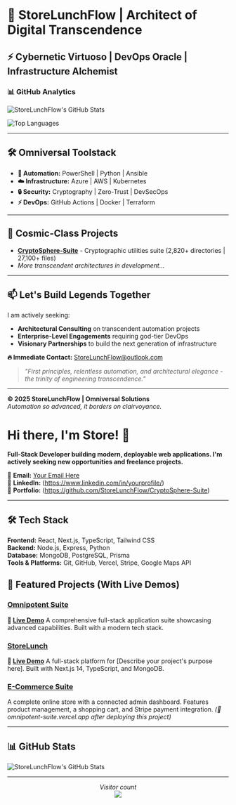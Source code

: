 ﻿# 🚀 StoreLunchFlow | Architect of Digital Transcendence

## ⚡ Cybernetic Virtuoso | DevOps Oracle | Infrastructure Alchemist

### 📊 GitHub Analytics

![StoreLunchFlow's GitHub Stats](https://github-readme-stats.vercel.app/api?username=StoreLunchFlow&show_icons=true&theme=radical&hide_title=true&count_private=true)

![Top Languages](https://github-readme-stats.vercel.app/api/top-langs/?username=StoreLunchFlow&layout=compact&theme=radical&hide_title=true)

---

## 🛠️ Omniversal Toolstack
- **🔄 Automation:** PowerShell | Python | Ansible
- **☁️ Infrastructure:** Azure | AWS | Kubernetes
- **🔒 Security:** Cryptography | Zero-Trust | DevSecOps
- **⚡ DevOps:** GitHub Actions | Docker | Terraform

---

## 🌟 Cosmic-Class Projects
- [**CryptoSphere-Suite**](https://github.com/StoreLunchFlow/CryptoSphere-Suite) - Cryptographic utilities suite (2,820+ directories | 27,100+ files)
- *More transcendent architectures in development...*

---

## 📫 Let's Build Legends Together

I am actively seeking:
- **Architectural Consulting** on transcendent automation projects
- **Enterprise-Level Engagements** requiring god-tier DevOps
- **Visionary Partnerships** to build the next generation of infrastructure

**🔥 Immediate Contact:** [StoreLunchFlow@outlook.com](mailto:StoreLunchFlow@outlook.com)

> *"First principles, relentless automation, and architectural elegance - the trinity of engineering transcendence."*

---

**© 2025 StoreLunchFlow | Omniversal Solutions**  
*Automation so advanced, it borders on clairvoyance.*

# Hi there, I'm Store! 👋

**Full-Stack Developer building modern, deployable web applications. I'm actively seeking new opportunities and freelance projects.**

📧 **Email:** [Your Email Here](StoreLunchflow@outlook.com.com)  
💼 **LinkedIn:** (https://www.linkedin.com/in/yourprofile/)  
🔗 **Portfolio:** (https://github.com/StoreLunchFlow/CryptoSphere-Suite) 

---

## 🛠️ Tech Stack

**Frontend:** React, Next.js, TypeScript, Tailwind CSS  
**Backend:** Node.js, Express, Python  
**Database:** MongoDB, PostgreSQL, Prisma  
**Tools & Platforms:** Git, GitHub, Vercel, Stripe, Google Maps API  

## 🚀 Featured Projects (With Live Demos)

### [Omnipotent Suite](https://github.com/StoreLunchFlow/omnipotent-suite)
**🔗 [Live Demo](https://omnipotent-suite.vercel.app/)**
A comprehensive full-stack application suite showcasing advanced capabilities. Built with a modern tech stack.

### [StoreLunch](https://github.com/StoreLunchFlow/StoreLunch)
**🔗 [Live Demo](https://omnipotent-suite-fi3vw7bya-john-whales-projects.vercel.app/)**
A full-stack platform for [Describe your project's purpose here]. Built with Next.js 14, TypeScript, and MongoDB.

### [E-Commerce Suite](https://github.com/StoreLunchFlow/ecommerce-store)
A complete online store with a connected admin dashboard. Features product management, a shopping cart, and Stripe payment integration.
*(🔗 omnipotent-suite.vercel.app after deploying this project)*

---

## 📊 GitHub Stats

![StoreLunchFlow's GitHub Stats](https://github-readme-stats.vercel.app/api?username=StoreLunchFlow&show_icons=true&theme=radical)

---

<p align="center"> 
  <i>Visitor count</i><br>
  <img src="https://profile-counter.glitch.me/StoreLunchFlow/count.svg" />
</p>